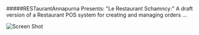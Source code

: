 #####RESTaurantAnnapurna Presents:
"Le Restaurant Schamncy:" A draft version of a Restaurant POS system for creating and managing orders ...


![Screen Shot](/app.png)
